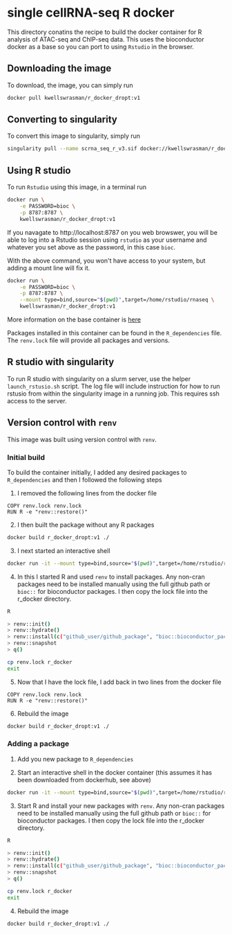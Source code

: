 # single cellRNA-seq R docker

This directory conatins the recipe to build the docker container for R analysis of ATAC-seq and ChIP-seq data. This uses the bioconductor docker as a base so you can port to using `Rstudio` in the browser.

## Downloading the image
To download, the image, you can simply run

```bash
docker pull kwellswrasman/r_docker_dropt:v1
```

## Converting to singularity

To convert this image to singularity, simply run
```bash
singularity pull --name scrna_seq_r_v3.sif docker://kwellswrasman/r_docker_dropt:v1
```

## Using R studio

To run `Rstudio` using this image, in a terminal run

```bash
docker run \
	-e PASSWORD=bioc \
	-p 8787:8787 \
	kwellswrasman/r_docker_dropt:v1
```

If you navagate to http://localhost:8787 on you web browswer, you will be able to log into a Rstudio session using `rstudio` as your username and whatever you set above as the password, in this case `bioc`.

With the above command, you won't have access to your system, but adding a mount line will fix it.

```bash
docker run \
	-e PASSWORD=bioc \
	-p 8787:8787 \
	--mount type=bind,source="$(pwd)",target=/home/rstudio/rnaseq \
	kwellswrasman/r_docker_dropt:v1
```

More information on the base container is [here](https://bioconductor.org/help/docker/)

Packages installed in this container can be found in the `R_dependencies` file. The `renv.lock` file will provide all packages and versions.

## R studio with singularity
To run R studio with singularity on a slurm server, use the helper `launch_rstusio.sh` script. The log file will include instruction for how to run rstusio from within the singularity image in a running job. This requires ssh access to the server.

## Version control with `renv`
This image was built using version control with `renv`. 

### Initial build
To build the container initially, I added any desired packages to `R_dependencies` and then I followed the following steps

1. I removed the following lines from the docker file

```
COPY renv.lock renv.lock
RUN R -e "renv::restore()"
```

2. I then built the package without any R packages
```bash
docker build r_docker_dropt:v1 ./
```

3. I next started an interactive shell

```bash
docker run -it --mount type=bind,source="$(pwd)",target=/home/rstudio/r_docker r_docker_dropt:v1 sh
```

4. In this I started R and used `renv` to install packages. Any non-cran packages need to be installed manually using the full github path or `bioc::` for bioconductor packages. I then copy the lock file into the r_docker directory.

```bash
R

> renv::init()
> renv::hydrate()
> renv::install(c("github_user/github_package", "bioc::bioconductor_package"))
> renv::snapshot
> q()

cp renv.lock r_docker
exit
```

5. Now that I have the lock file, I add back in two lines from the docker file
```
COPY renv.lock renv.lock
RUN R -e "renv::restore()"
```

6. Rebuild the image
```bash
docker build r_docker_dropt:v1 ./
```

### Adding a package

1. Add you new package to `R_dependencies`

2. Start an interactive shell in the docker container (this assumes it has been downloaded from dockerhub, see above)

```bash
docker run -it --mount type=bind,source="$(pwd)",target=/home/rstudio/r_docker r_docker_dropt:v1 sh
```

3. Start R and install your new packages with `renv`. Any non-cran packages need to be installed manually using the full github path or `bioc::` for bioconductor packages. I then copy the lock file into the r_docker directory.

```bash
R

> renv::init()
> renv::hydrate()
> renv::install(c("github_user/github_package", "bioc::bioconductor_package"))
> renv::snapshot
> q()

cp renv.lock r_docker
exit
```

4. Rebuild the image
```bash
docker build r_docker_dropt:v1 ./
```
